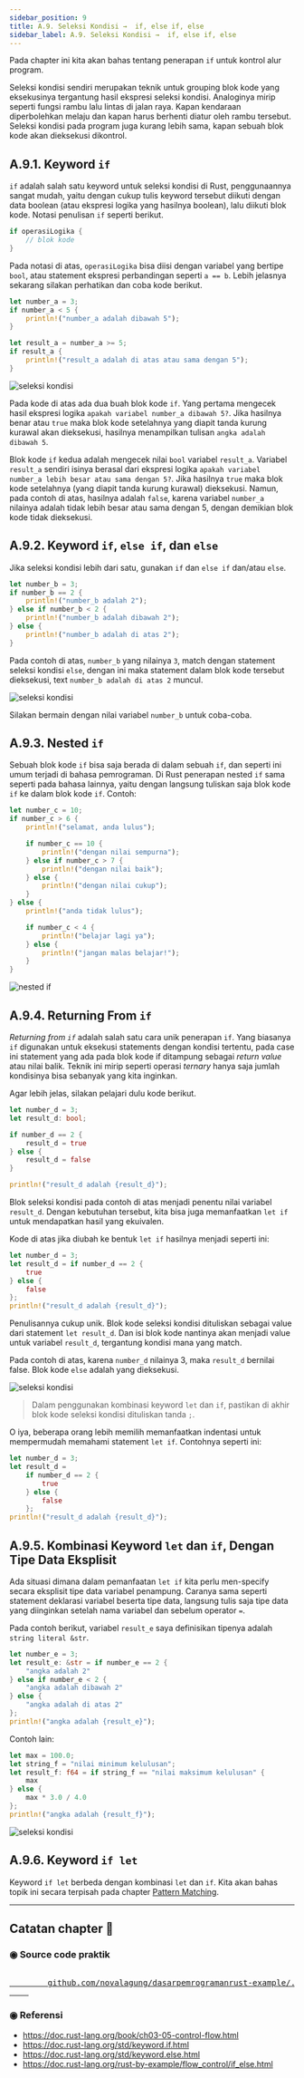 ```yaml
---
sidebar_position: 9
title: A.9. Seleksi Kondisi →  if, else if, else
sidebar_label: A.9. Seleksi Kondisi →  if, else if, else
---
```


Pada chapter ini kita akan bahas tentang penerapan `if` untuk kontrol alur program.

Seleksi kondisi sendiri merupakan teknik untuk grouping blok kode yang eksekusinya tergantung hasil ekspresi seleksi kondisi.  Analoginya mirip seperti fungsi rambu lalu lintas di jalan raya. Kapan kendaraan diperbolehkan melaju dan kapan harus berhenti diatur oleh rambu tersebut. Seleksi kondisi pada program juga kurang lebih sama, kapan sebuah blok kode akan dieksekusi dikontrol.

## A.9.1. Keyword `if`

`if` adalah salah satu keyword untuk seleksi kondisi di Rust, penggunaannya sangat mudah, yaitu dengan cukup tulis keyword tersebut diikuti dengan data boolean (atau ekspresi logika yang hasilnya boolean), lalu diikuti blok kode. Notasi penulisan `if` seperti berikut.

```rust
if operasiLogika {
    // blok kode
}
```

Pada notasi di atas, `operasiLogika` bisa diisi dengan variabel yang bertipe `bool`, atau statement ekspresi perbandingan seperti `a == b`. Lebih jelasnya sekarang silakan perhatikan dan coba kode berikut.

```rust
let number_a = 3;
if number_a < 5 {
    println!("number_a adalah dibawah 5");
}

let result_a = number_a >= 5;
if result_a {
    println!("result_a adalah di atas atau sama dengan 5");
}
```

![seleksi kondisi](img/seleksi-kondisi-if-1.png)

Pada kode di atas ada dua buah blok kode `if`. Yang pertama mengecek hasil ekspresi logika `apakah variabel number_a dibawah 5?`. Jika hasilnya benar atau `true` maka blok kode setelahnya yang diapit tanda kurung kurawal akan dieksekusi, hasilnya menampilkan tulisan `angka adalah dibawah 5`.

Blok kode `if` kedua adalah mengecek nilai `bool` variabel `result_a`. Variabel `result_a` sendiri isinya berasal dari ekspresi logika `apakah variabel number_a lebih besar atau sama dengan 5?`. Jika hasilnya `true` maka blok kode setelahnya (yang diapit tanda kurung kurawal) dieksekusi. Namun, pada contoh di atas, hasilnya adalah `false`, karena variabel `number_a` nilainya adalah tidak lebih besar atau sama dengan 5, dengan demikian blok kode tidak dieksekusi.

## A.9.2. Keyword `if`, `else if`, dan `else`

Jika seleksi kondisi lebih dari satu, gunakan `if` dan `else if` dan/atau `else`.

```rust
let number_b = 3;
if number_b == 2 {
    println!("number_b adalah 2");
} else if number_b < 2 {
    println!("number_b adalah dibawah 2");
} else {
    println!("number_b adalah di atas 2");
}
```

Pada contoh di atas, `number_b` yang nilainya `3`, match dengan statement seleksi kondisi `else`, dengan ini maka statement dalam blok kode tersebut dieksekusi, text `number_b adalah di atas 2` muncul.

![seleksi kondisi](img/seleksi-kondisi-if-2.png)

Silakan bermain dengan nilai variabel `number_b` untuk coba-coba.

## A.9.3. Nested `if`

Sebuah blok kode `if` bisa saja berada di dalam sebuah `if`, dan seperti ini umum terjadi di bahasa pemrograman. Di Rust penerapan nested `if` sama seperti pada bahasa lainnya, yaitu dengan langsung tuliskan saja blok kode `if` ke dalam blok kode `if`. Contoh:

```rust
let number_c = 10;
if number_c > 6 {
    println!("selamat, anda lulus");

    if number_c == 10 {
        println!("dengan nilai sempurna");
    } else if number_c > 7 {
        println!("dengan nilai baik");
    } else {
        println!("dengan nilai cukup");
    }
} else {
    println!("anda tidak lulus");

    if number_c < 4 {
        println!("belajar lagi ya");
    } else {
        println!("jangan malas belajar!");
    }
}
```

![nested if](img/seleksi-kondisi-if-3.png)

## A.9.4. Returning From `if`

*Returning from `if`* adalah salah satu cara unik penerapan `if`. Yang biasanya `if` digunakan untuk eksekusi statements dengan kondisi tertentu, pada case ini statement yang ada pada blok kode if ditampung sebagai *return value* atau nilai balik. Teknik ini mirip seperti operasi *ternary* hanya saja jumlah kondisinya bisa sebanyak yang kita inginkan.

Agar lebih jelas, silakan pelajari dulu kode berikut.

```rust
let number_d = 3;
let result_d: bool;

if number_d == 2 {
    result_d = true
} else {
    result_d = false
}

println!("result_d adalah {result_d}");
```

Blok seleksi kondisi pada contoh di atas menjadi penentu nilai variabel `result_d`. Dengan kebutuhan tersebut, kita bisa juga memanfaatkan `let if` untuk mendapatkan hasil yang ekuivalen.

Kode di atas jika diubah ke bentuk `let if` hasilnya menjadi seperti ini:

```rust
let number_d = 3;
let result_d = if number_d == 2 {
    true
} else {
    false
};
println!("result_d adalah {result_d}");
```

Penulisannya cukup unik. Blok kode seleksi kondisi dituliskan sebagai value dari statement `let result_d`. Dan isi blok kode nantinya akan menjadi value untuk variabel `result_d`, tergantung kondisi mana yang match.

Pada contoh di atas, karena `number_d` nilainya 3, maka `result_d` bernilai false. Blok kode `else` adalah yang dieksekusi.

![seleksi kondisi](img/seleksi-kondisi-if-4.png)

> Dalam penggunakan kombinasi keyword `let` dan `if`, pastikan di akhir blok kode seleksi kondisi dituliskan tanda `;`.

O iya, beberapa orang lebih memilih memanfaatkan indentasi untuk mempermudah memahami statement `let if`. Contohnya seperti ini:

```rust
let number_d = 3;
let result_d = 
    if number_d == 2 {
        true
    } else {
        false
    };
println!("result_d adalah {result_d}");
```

## A.9.5. Kombinasi Keyword `let` dan `if`, Dengan Tipe Data Eksplisit

Ada situasi dimana dalam pemanfaatan `let if` kita perlu men-specify secara eksplisit tipe data variabel penampung. Caranya sama seperti statement deklarasi variabel beserta tipe data, langsung tulis saja tipe data yang diinginkan setelah nama variabel dan sebelum operator `=`.

Pada contoh berikut, variabel `result_e` saya definisikan tipenya adalah `string literal &str`.

```rust
let number_e = 3;
let result_e: &str = if number_e == 2 {
    "angka adalah 2"
} else if number_e < 2 {
    "angka adalah dibawah 2"
} else {
    "angka adalah di atas 2"
};
println!("angka adalah {result_e}");
```

Contoh lain:

```rust
let max = 100.0;
let string_f = "nilai minimum kelulusan";
let result_f: f64 = if string_f == "nilai maksimum kelulusan" {
    max
} else {
    max * 3.0 / 4.0
};
println!("angka adalah {result_f}");
```

![seleksi kondisi](img/seleksi-kondisi-if-5.png)

## A.9.6. Keyword `if let`

Keyword `if let` berbeda dengan kombinasi `let` dan  `if`. Kita akan bahas topik ini secara terpisah pada chapter [Pattern Matching](/basic/pattern-matching).

---

## Catatan chapter 📑

### ◉ Source code praktik

<pre>
    <a href="https://github.com/novalagung/dasarpemrogramanrust-example/tree/master/seleksi_kondisi_if">
        github.com/novalagung/dasarpemrogramanrust-example/../seleksi_kondisi_if
    </a>
</pre>

### ◉ Referensi

- https://doc.rust-lang.org/book/ch03-05-control-flow.html
- https://doc.rust-lang.org/std/keyword.if.html
- https://doc.rust-lang.org/std/keyword.else.html
- https://doc.rust-lang.org/rust-by-example/flow_control/if_else.html
